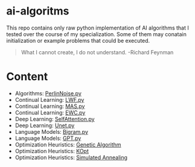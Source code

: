 # ai-algoritms

This repo contains only raw python implementation of AI algorithms that I tested over the course of my specialization. Some of them may conatain initialization or example problems that could be executed.

>  What I cannot create, I do not understand. -Richard Feynman

# Content

<!-- - Continual Learning: [MetaLearning.py](MetaLearning.py) -->
<!-- - Continual Learning: [ModelFusion.py](ModelFusion.py) -->

- Algorithms: [PerlinNoise.py](PerlinNoise.py)
- Continual Learning: [LWF.py](LWF.py)
- Continual Learning: [MAS.py](MAS.py)
- Continual Learning: [EWC.py](EWC.py)
- Deep Learning: [SelfAttention.py](SelfAttention.py)
- Deep Learning: [Unet.py](Unet.py)
- Language Models: [Bigram.py](Bigram.py)
- Language Models: [GPT.py](GPT.py)
- Optimization Heuristics: [Genetic Algorithm](GeneticAlgorithm.py)
- Optimization Heuristics: [KOpt](KOpt.py)
- Optimization Heuristics: [Simulated Annealing](SimulatedAnnealing.py)